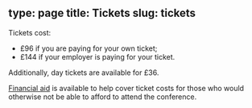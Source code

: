 type: page
title: Tickets
slug: tickets
---

Tickets cost:

 * &pound;96 if you are paying for your own ticket;
 * &pound;144 if your employer is paying for your ticket.

Additionally, day tickets are available for &pound;36.

[Financial aid](/financial-aid/) is available to help cover ticket costs for
those who would otherwise not be able to afford to attend the conference.
